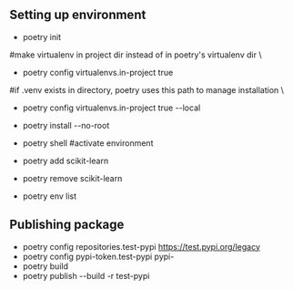## Setting up environment
- poetry init

#make virtualenv in project dir instead of in poetry's virtualenv dir \\
- poetry config virtualenvs.in-project true

#if .venv exists in directory, poetry uses this path to manage installation \\
- poetry config virtualenvs.in-project true --local 
- poetry install --no-root

- poetry shell #activate environment

- poetry add scikit-learn
- poetry remove scikit-learn

- poetry env list

## Publishing package
- poetry config repositories.test-pypi https://test.pypi.org/legacy
- poetry config pypi-token.test-pypi pypi-<TOKEN>
- poetry build
- poetry publish --build -r test-pypi
